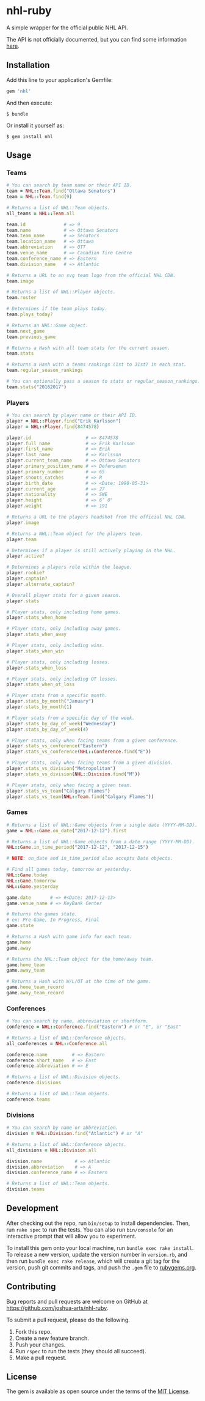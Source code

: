 # nhl-ruby

A simple wrapper for the official public NHL API.

The API is not officially documented, but you can find some information [here](https://github.com/dword4/nhlapi).

## Installation

Add this line to your application's Gemfile:

```ruby
gem 'nhl'
```

And then execute:

    $ bundle

Or install it yourself as:

    $ gem install nhl

## Usage

### Teams

```ruby
# You can search by team name or their API ID.
team = NHL::Team.find("Ottawa Senators")
team = NHL::Team.find(9)

# Returns a list of NHL::Team objects.
all_teams = NHL::Team.all

team.id              # => 9
team.name            # => Ottawa Senators
team.team_name       # => Senators
team.location_name   # => Ottawa
team.abbreviation    # => OTT
team.venue_name      # => Canadian Tire Centre
team.conference_name # => Eastern
team.division_name   # => Atlantic

# Returns a URL to an svg team logo from the official NHL CDN.
team.image

# Returns a list of NHL::Player objects.
team.roster

# Determines if the team plays today.
team.plays_today?

# Returns an NHL::Game object.
team.next_game
team.previous_game

# Returns a Hash with all team stats for the current season.
team.stats

# Returns a Hash with a teams rankings (1st to 31st) in each stat.
team.regular_season_rankings

# You can optionally pass a season to stats or regular_season_rankings.
team.stats("20162017")
```

### Players

```ruby
# You can search by player name or their API ID.
player = NHL::Player.find("Erik Karlsson")
player = NHL::Player.find(8474578)

player.id                    # => 8474578
player.full_name             # => Erik Karlsson
player.first_name            # => Erik
player.last_name             # => Karlsson
player.current_team_name     # => Ottawa Senators
player.primary_position_name # => Defenseman
player.primary_number        # => 65
player.shoots_catches        # => R
player.birth_date            # => <Date: 1990-05-31>
player.current_age           # => 27
player.nationality           # => SWE
player.height                # => 6' 0"
player.weight                # => 191

# Returns a URL to the players headshot from the official NHL CDN.
player.image

# Returns a NHL::Team object for the players team.
player.team

# Determines if a player is still actively playing in the NHL.
player.active?

# Determines a players role within the league.
player.rookie?
player.captain?
player.alternate_captain?

# Overall player stats for a given season.
player.stats

# Player stats, only including home games.
player.stats_when_home

# Player stats, only including away games.
player.stats_when_away

# Player stats, only including wins.
player.stats_when_win

# Player stats, only including losses.
player.stats_when_loss

# Player stats, only including OT losses.
player.stats_when_ot_loss

# Player stats from a specific month.
player.stats_by_month("January")
player.stats_by_month(1)

# Player stats from a specific day of the week.
player.stats_by_day_of_week("Wednesday")
player.stats_by_day_of_week(4)

# Player stats, only when facing teams from a given conference.
player.stats_vs_conference("Eastern")
player.stats_vs_conference(NHL::Conference.find("E"))

# Player stats, only when facing teams from a given division.
player.stats_vs_division("Metropolitan")
player.stats_vs_division(NHL::Division.find("M"))

# Player stats, only when facing a given team.
player.stats_vs_team("Calgary Flames")
player.stats_vs_team(NHL::Team.find("Calgary Flames"))
```

### Games

```ruby
# Returns a list of NHL::Game objects from a single date (YYYY-MM-DD).
game = NHL::Game.on_date("2017-12-12").first

# Returns a list of NHL::Game objects from a date range (YYYY-MM-DD).
NHL::Game.in_time_period("2017-12-12", "2017-12-15")

# NOTE: on_date and in_time_period also accepts Date objects.

# Find all games today, tomorrow or yesterday.
NHL::Game.today
NHL::Game.tomorrow
NHL::Game.yesterday

game.date       # => #<Date: 2017-12-13>
game.venue_name # => KeyBank Center

# Returns the games state.
# ex: Pre-Game, In Progress, Final
game.state

# Returns a Hash with game info for each team.
game.home
game.away

# Returns the NHL::Team object for the home/away team.
game.home_team
game.away_team

# Returns a Hash with W/L/OT at the time of the game.
game.home_team_record
game.away_team_record
```

### Conferences

```ruby
# You can search by name, abbreviation or shortform.
conference = NHL::Conference.find("Eastern") # or "E", or "East"

# Returns a list of NHL::Conference objects.
all_conferences = NHL::Conference.all

conference.name         # => Eastern
conference.short_name   # => East
conference.abbreviation # => E

# Returns a list of NHL::Division objects.
conference.divisions

# Returns a list of NHL::Team objects.
conference.teams
```

### Divisions

```ruby
# You can search by name or abbreviation.
division = NHL::Division.find("Atlantic") # or "A"

# Returns a list of NHL::Conference objects.
all_divisions = NHL::Division.all

division.name            # => Atlantic
division.abbreviation    # => A
division.conference_name # => Eastern

# Returns a list of NHL::Team objects.
division.teams
```

## Development

After checking out the repo, run `bin/setup` to install dependencies. Then, run `rake spec` to run the tests. You can also run `bin/console` for an interactive prompt that will allow you to experiment.

To install this gem onto your local machine, run `bundle exec rake install`. To release a new version, update the version number in `version.rb`, and then run `bundle exec rake release`, which will create a git tag for the version, push git commits and tags, and push the `.gem` file to [rubygems.org](https://rubygems.org).

## Contributing

Bug reports and pull requests are welcome on GitHub at https://github.com/joshua-arts/nhl-ruby.

To submit a pull request, please do the following.

1. Fork this repo.
2. Create a new feature branch.
3. Push your changes.
4. Run `rspec` to run the tests (they should all succeed).
5. Make a pull request.

## License

The gem is available as open source under the terms of the [MIT License](http://opensource.org/licenses/MIT).
